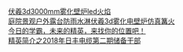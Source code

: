   
[伏羲3d3000mm雾化壁炉led火焰](http://www.dianyue.me/archives/777/ud43tggd7ervx77t/)  
[庭院景观户外露台防雨水淋伏羲3d雾化电壁炉仿真篝火](http://www.dianyue.me/archives/804/jxr0wbwmxlqbsxa0/)  
[今日的学霸，未来的精英，来找你的位置吧！](http://www.dianyue.me/archives/058/jxr0wbwmxlqbsxa0/)  
[精英简介之2018年日丰电缆第二期储备干部](http://www.dianyue.me/archives/860/c8ev2nqyxxuihm22/)